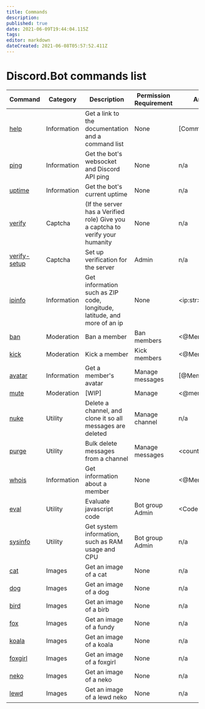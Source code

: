```yaml
---
title: Commands
description: 
published: true
date: 2021-06-09T19:44:04.115Z
tags: 
editor: markdown
dateCreated: 2021-06-08T05:57:52.411Z
---
```


# Discord.Bot commands list
| Command                                                      | Category    | Description                                                  | Permission Requirement | Arguments           | Example usage                     |
| ------------------------------------------------------------ | ----------- | ------------------------------------------------------------ | ---------------------- | ------------------- | --------------------------------- |
| [help](http://documentation.discordbot.cc/en/commands/help)  | Information | Get a link to the documentation and a command list           | None                   | [Command:str]       | .help ping                        |
| [ping](http://documentation.discordbot.cc/en/commands/ping)  | Information | Get the bot's websocket and Discord API ping                 | None                   | n/a                 | .ping                             |
| [uptime](http://documentation.discordbot.cc/en/commands/uptime) | Information | Get the bot's current uptime                                 | None                   | n/a                 | .uptime                           |
| [verify](http://documentation.discordbot.cc/en/commands/verify) | Captcha     | (If the server has a Verified role) Give you a captcha to verify your humanity | None                   | n/a                 | .verify                           |
| [verify-setup](http://documentation.discordbot.cc/en/commands/verify-setup) | Captcha     | Set up verification for the server                           | Admin                  | n/a                 | .verify-setup                     |
| [ipinfo](http://documentation.discordbot.cc/en/commands/ipinfo) | Information | Get information such as ZIP code, longitude, latitude, and more of an ip | None                   | \<ip:str\>          | .ipinfo 8.8.8.8                   |
| [ban](http://documentation.discordbot.cc/en/commands/ban)    | Moderation  | Ban a member                                                 | Ban members            | \<@Member:mention\> | .ban @Neumatic being an idiot     |
| [kick](http://documentation.discordbot.cc/en/commands/kick)  | Moderation  | Kick a member                                                | Kick members           | \<@Member:mention\> | .kick @Neumatic memes             |
| [avatar](http://documentation.discordbot.cc/en/commands/avatar) | Information | Get a member's avatar                                        | Manage messages        | [@Member:mention]   | .avatar @Neumatic                 |
| [mute](http://documentation.discordbot.cc/en/commands/mute)  | Moderation  | [WIP]                                                        | Manage                 | \<@member:mention\> | .mute @Neumatic                   |
| [nuke](http://documentation.discordbot.cc/en/commands/nuke)  | Utility     | Delete a channel, and clone it so all messages are deleted   | Manage channel         | n/a                 | .nuke                             |
| [purge](http://documentation.discordbot.cc/en/commands/purge) | Utility     | Bulk delete messages from a channel                          | Manage messages        | \<count:str\>       | .purge 25                         |
| [whois](http://documentation.discordbot.cc/en/commands/whois) | Information | Get information about a member                               | None                   | \<@Member\>         | .whois @Neumatic                  |
| [eval](http://documentation.discordbot.cc/en/commands/eval)  | Utility     | Evaluate javascript code                                     | Bot group Admin        | \<Code\>            | .eval console.log('Hello, world') |
| [sysinfo](http://documentation.discordbot.cc/en/commands/sysinfo) | Utility     | Get system information, such as RAM usage and CPU            | Bot group Admin        | n/a                 | .sysinfo                          |
| [cat](http://documentation.discordbot.cc/en/commands/cat)    | Images      | Get an image of a cat                                        | None                   | n/a                 | .cat                              |
| [dog](http://documentation.discordbot.cc/en/commands/dog)    | Images      | Get an image of a dog                                        | None                   | n/a                 | .dog                              |
| [bird](http://documentation.discordbot.cc/en/commands/bird)  | Images      | Get an image of a birb                                       | None                   | n/a                 | .bird                             |
| [fox](http://documentation.discordbot.cc/en/commands/fox)    | Images      | Get an image of a fundy                                      | None                   | n/a                 | .fox                              |
| [koala](http://documentation.discordbot.cc/en/commands/koala) | Images      | Get an image of a koala                                      | None                   | n/a                 | .koala                            |
| [foxgirl](http://documentation.discordbot.cc/en/commands/foxgirl) | Images      | Get an image of a foxgirl                                    | None                   | n/a                 | .foxgirl                          |
| [neko](http://documentation.discordbot.cc/en/commands/neko)  | Images      | Get an image of a neko                                       | None                   | n/a                 | .neko                             |
| [lewd](http://documentation.discordbot.cc/en/commands/lewd)  | Images      | Get an image of a lewd neko                                  | None                   | n/a                 | .lewd                             |

